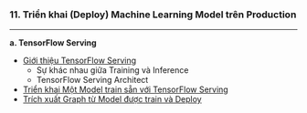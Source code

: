 ### 11. Triển khai (Deploy) Machine Learning Model trên Production
----
   **a. TensorFlow Serving**
   - [Giới thiệu TensorFlow Serving](https://github.com/bangoc123/learn-machine-learning-in-two-months/blob/master/deployment/distributed-tensorflow/TensorFlowServing.ipynb)
      - Sự khác nhau giữa Training và Inference
      - TensorFlow Serving Architect
   - [Triển khai Một Model train sẵn với TensorFlow Serving](https://github.com/bangoc123/learn-machine-learning-in-two-months/blob/master/deployment/distributed-tensorflow/PretrainedModelDeployment.ipynb)
   - [Trích xuất Graph từ Model được train và Deploy](https://github.com/bangoc123/learn-machine-learning-in-two-months/blob/master/deployment/distributed-tensorflow/GraphDeployment.ipynb)


